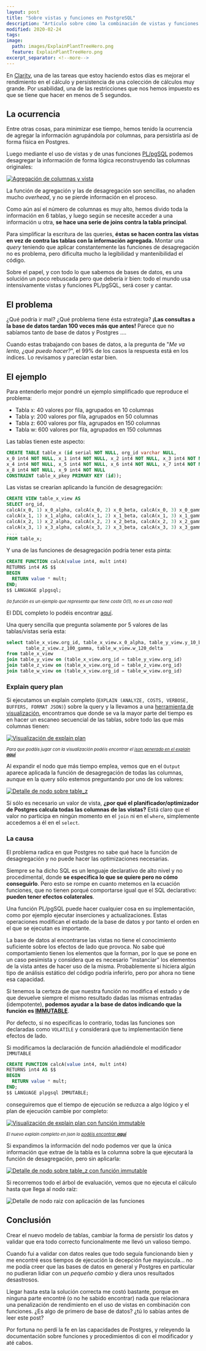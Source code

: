 ```yaml
---
layout: post
title: "Sobre vistas y funciones en PostgreSQL"
description: "Artículo sobre cómo la combinación de vistas y funciones en base de datos pueden tener un gran problema de rendimiento si no son usadas correctamente."
modified: 2020-02-24
tags: 
image:
  path: images/ExplainPlantTreeHero.png
  feature: ExplainPlantTreeHero.png
excerpt_separator: <!--more-->
---
```


En [Clarity](https://clarity.ai/), una de las tareas que estoy haciendo estos días es mejorar el rendimiento en el cálculo y persistencia de una colección de cálculos muy grande. Por usabilidad, una de las restricciones que nos hemos impuesto es que se tiene que hacer en menos de 5 segundos.

<!--more-->

## La ocurrencia

Entre otras cosas, para minimizar ese tiempo, hemos tenido la ocurrencia de agregar la información agrupándola por columnas, para persistirla así de forma física en Postgres.

Luego mediante el uso de vistas y de unas funciones [PL/pgSQL](https://es.wikipedia.org/wiki/PL/PgSQL) podemos desagregar la información de forma lógica reconstruyendo las columnas originales:

[![Agregación de columnas y vista](/images/TableCompression.png)](/images/TableCompression.png)

La función de agregación y las de desagregación son sencillas, no añaden mucho *overhead*, y no se pierde información en el proceso.

Como aún así el número de columnas es muy alto, hemos divido toda la información en 6 tablas, y luego según se necesite acceder a una información u otra, **se hace una serie de joins contra la tabla principal**.

Para simplificar la escritura de las queries, **éstas se hacen contra las vistas en vez de contra las tablas con la información agregada.** Montar una *query* teniendo que aplicar constantemente las funciones de desagregación no es problema, pero dificulta mucho la legibilidad y mantenibilidad el código.

Sobre el papel, y con todo lo que sabemos de bases de datos, es una solución un poco rebuscada pero que debería ir bien: todo el mundo usa intensivamente vistas y funciones PL/pgSQL, será coser y cantar.

## El problema

¿Qué podría ir mal? ¿Qué problema tiene ésta estrategia? **¡Las consultas a la base de datos tardan 100 veces más que antes!** Parece que no sabíamos tanto de base de datos y Postgres ....

Cuando estas trabajando con bases de datos, a la pregunta de "*Me va lento, ¿qué puedo hacer?*", el 99% de los casos la respuesta está en los índices. Lo revisamos y parecían estar bien.

## El ejemplo

Para entenderlo mejor pondré un ejemplo simplificado que reproduce el problema:

- Tabla x: 40 valores por fila, agrupados en 10 columnas
- Tabla y: 200 valores por fila, agrupados en 50 columnas
- Tabla z: 600 valores por fila, agrupados en 150 columnas
- Tabla w: 600 valores por fila, agrupados en 150 columnas

Las tablas tienen este aspecto:

```sql
CREATE TABLE table_x (id serial NOT NULL, org_id varchar NULL,
x_0 int4 NOT NULL, x_1 int4 NOT NULL, x_2 int4 NOT NULL, x_3 int4 NOT NULL,
x_4 int4 NOT NULL, x_5 int4 NOT NULL, x_6 int4 NOT NULL, x_7 int4 NOT NULL,
x_8 int4 NOT NULL, x_9 int4 NOT NULL
CONSTRAINT table_x_pkey PRIMARY KEY (id));
```

Las vistas se crearían aplicando la función de desagregación:

```sql
CREATE VIEW table_x_view AS
SELECT org_id,
calcA(x_0, 1) x_0_alpha, calcA(x_0, 2) x_0_beta, calcA(x_0, 3) x_0_gamma, calcA(x_0, 4) x_0_delta,
calcA(x_1, 1) x_1_alpha, calcA(x_1, 2) x_1_beta, calcA(x_1, 3) x_1_gamma, calcA(x_1, 4) x_1_delta,
calcA(x_2, 1) x_2_alpha, calcA(x_2, 2) x_2_beta, calcA(x_2, 3) x_2_gamma, calcA(x_2, 4) x_2_delta,
calcA(x_3, 1) x_3_alpha, calcA(x_3, 2) x_3_beta, calcA(x_3, 3) x_3_gamma, calcA(x_3, 4) x_3_delta,
....
FROM table_x;
```

Y una de las funciones de desagregación podría tener esta pinta:

```sql
CREATE FUNCTION calcA(value int4, mult int4)
RETURNS int4 AS $$
BEGIN
  RETURN value * mult;
END;
$$ LANGUAGE plpgsql;
```

<span class="img-comment">(la función es un ejemplo que representa que tiene coste O(1), no es un caso real)</span>

El DDL completo lo podéis encontrar [aquí](/static/ViewFunctionsDDL.sql).

Una query sencilla que pregunta solamente por 5 valores de las tablas/vistas sería esta:

```sql
select table_x_view.org_id, table_x_view.x_0_alpha, table_y_view.y_10_beta,
       table_z_view.z_100_gamma, table_w_view.w_120_delta
from table_x_view
join table_y_view on (table_x_view.org_id = table_y_view.org_id)
join table_z_view on (table_x_view.org_id = table_z_view.org_id)
join table_w_view on (table_x_view.org_id = table_w_view.org_id)
```

### Explain query plan

Si ejecutamos un explain completo (`EXPLAIN (ANALYZE, COSTS, VERBOSE, BUFFERS, FORMAT JSON)`) sobre la query y la llevamos a una [herramienta de visualización](https://tatiyants.com/pev/#/plans/new), encontramos que donde se va la mayor parte del tiempo es en hacer un escaneo secuencial de las tablas, sobre todo las que más columnas tienen:

[![Visualización de explain plan](/images/ExplainPlanTree.png)](/images/ExplainPlanTree.png)

<span class="img-comment">Para que podáis jugar con la visualización podéis encontrar el [json generado en el explain **aquí**](/static/ViewFunctionExplainPlan.json)</span>

Al expandir el nodo que más tiempo emplea, vemos que en el `Output` aparece aplicada la función de desagregación de todas las columnas, aunque en la query sólo estemos preguntando por uno de los valores:

[![Detalle de nodo sobre table_z](/images/ExplainPlanTreeNodeExpanded.png)](/images/ExplainPlanTreeNodeExpanded.png)

Sí sólo es necesario un valor de vista, **¿por qué el planificador/optimizador de Postgres calcula todas las columnas de las vistas?** Está claro que el valor no participa en ningún momento en el `join` ni en el `where`, simplemente accedemos a él en el `select`.

### La causa

El problema radica en que Postgres no sabe qué hace la función de desagregación y no puede hacer las optimizaciones necesarias.

Siempre se ha dicho SQL es un lenguaje declarativo de alto nivel y no procedimental, donde **se especifica lo que se quiere pero no cómo conseguirlo**. Pero esto se rompe en cuanto metemos en la ecuación funciones, que no tienen porqué comportarse igual que el SQL declarativo: **pueden tener efectos colaterales**.

Una función PL/pgSQL puede hacer cualquier cosa en su implementación, como por ejemplo ejecutar inserciones y actualizaciones. Estas operaciones modifican el estado de la base de datos y por tanto el orden en el que se ejecutan es importante.

La base de datos al encontrarse las vistas no tiene el conocimiento suficiente sobre los efectos de lado que provoca. No sabe qué comportamiento tienen los elementos que la forman, por lo que se pone en un caso pesimista y considera que es necesario "instanciar" los elementos de la vista antes de hacer uso de la misma. Probablemente si hiciera algún tipo de análisis estático del código podría inferirlo, pero por ahora no tiene esa capacidad.

Si tenemos la certeza de que nuestra función no modifica el estado y de que devuelve siempre el mismo resultado dadas las mismas entradas (idempotente), **podemos ayudar a la base de datos indicando que la función es [IMMUTABLE](https://www.postgresql.org/docs/11/xfunc-volatility.html)**.

Por defecto, si no especificas lo contrario, todas las funciones son declaradas como `VOLATILE` y considerará que tu implementación tiene efectos de lado.

Si modificamos la declaración de función añadiéndole el modificador `IMMUTABLE`

```sql
CREATE FUNCTION calcA(value int4, mult int4)
RETURNS int4 AS $$
BEGIN
  RETURN value * mult;
END;
$$ LANGUAGE plpgsql IMMUTABLE;
```

conseguiremos que el tiempo de ejecución se reduzca a algo lógico y el plan de ejecución cambie por completo:

[![Visualización de explain plan con función immutable](/images/ExplainPlanTreeImmutable.png)](/images/ExplainPlanTreeImmutable.png)

<span class="img-comment">El nuevo explain completo en json lo [podéis encontrar **aquí**](/static/ViewFunctionExplainPlanImmutable.json)</span>

Si expandimos la información del nodo podemos ver que la única información que extrae de la tabla es la columna sobre la que ejecutará la función de desagregación, pero sin aplicarla:

[![Detalle de nodo sobre table_z con función immutable](/images/ExplainPlanTreeNodeExpandedImmutable.png)](/images/ExplainPlanTreeNodeExpandedImmutable.png)

Si recorremos todo el árbol de evaluación, vemos que no ejecuta el cálculo hasta que llega al nodo raíz:

![Detalle de nodo raiz con aplicación de las funciones](/images/ExplainPlanTreeRoot.png)

## Conclusión

Crear el nuevo modelo de tablas, cambiar la forma de persistir los datos y validar que era todo correcto funcionalmente me llevó un valioso tiempo.

Cuando fui a validar con datos reales que todo seguía funcionando bien y me encontré esos tiempos de ejecución la decepción fue mayúscula... no me podía creer que las bases de datos en general y Postgres en particular no pudieran lidiar con un *pequeño cambio* y diera unos resultados desastrosos.

Llegar hasta esta la solución correcta me costó bastante, porque en ninguna parte encontré (o no he sabido encontrar) nada que relacionara una penalización de rendimiento en el uso de vistas en combinación con funciones. ¿Es algo de primero de base de datos? ¿tú lo sabías antes de leer este post?

Por fortuna no perdí la fe en las capacidades de Postgres, y releyendo la documentación sobre funciones y procedimientos di con el modificador y até cabos.

<style>
  .entry-content img {
    margin: auto;
    display:block;
    padding-bottom: 15px;
    padding-top: 15px;
  }
  .img-comment {
    font-size: 0.8em;
    font-style: italic;
  }
</style>